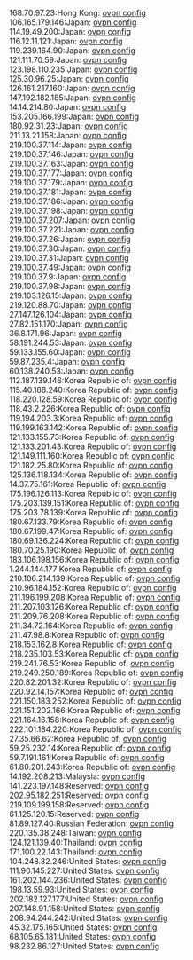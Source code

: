 168.70.97.23:Hong Kong: [ovpn config](vpn/168_70_97_23.ovpn)  
106.165.179.146:Japan: [ovpn config](vpn/106_165_179_146.ovpn)  
114.19.49.200:Japan: [ovpn config](vpn/114_19_49_200.ovpn)  
116.12.11.121:Japan: [ovpn config](vpn/116_12_11_121.ovpn)  
119.239.164.90:Japan: [ovpn config](vpn/119_239_164_90.ovpn)  
121.111.70.59:Japan: [ovpn config](vpn/121_111_70_59.ovpn)  
123.198.110.235:Japan: [ovpn config](vpn/123_198_110_235.ovpn)  
125.30.96.25:Japan: [ovpn config](vpn/125_30_96_25.ovpn)  
126.161.217.160:Japan: [ovpn config](vpn/126_161_217_160.ovpn)  
147.192.182.185:Japan: [ovpn config](vpn/147_192_182_185.ovpn)  
14.14.214.80:Japan: [ovpn config](vpn/14_14_214_80.ovpn)  
153.205.166.199:Japan: [ovpn config](vpn/153_205_166_199.ovpn)  
180.92.31.23:Japan: [ovpn config](vpn/180_92_31_23.ovpn)  
211.13.21.158:Japan: [ovpn config](vpn/211_13_21_158.ovpn)  
219.100.37.114:Japan: [ovpn config](vpn/219_100_37_114.ovpn)  
219.100.37.146:Japan: [ovpn config](vpn/219_100_37_146.ovpn)  
219.100.37.163:Japan: [ovpn config](vpn/219_100_37_163.ovpn)  
219.100.37.177:Japan: [ovpn config](vpn/219_100_37_177.ovpn)  
219.100.37.179:Japan: [ovpn config](vpn/219_100_37_179.ovpn)  
219.100.37.181:Japan: [ovpn config](vpn/219_100_37_181.ovpn)  
219.100.37.186:Japan: [ovpn config](vpn/219_100_37_186.ovpn)  
219.100.37.198:Japan: [ovpn config](vpn/219_100_37_198.ovpn)  
219.100.37.207:Japan: [ovpn config](vpn/219_100_37_207.ovpn)  
219.100.37.221:Japan: [ovpn config](vpn/219_100_37_221.ovpn)  
219.100.37.26:Japan: [ovpn config](vpn/219_100_37_26.ovpn)  
219.100.37.30:Japan: [ovpn config](vpn/219_100_37_30.ovpn)  
219.100.37.31:Japan: [ovpn config](vpn/219_100_37_31.ovpn)  
219.100.37.49:Japan: [ovpn config](vpn/219_100_37_49.ovpn)  
219.100.37.9:Japan: [ovpn config](vpn/219_100_37_9.ovpn)  
219.100.37.98:Japan: [ovpn config](vpn/219_100_37_98.ovpn)  
219.103.126.15:Japan: [ovpn config](vpn/219_103_126_15.ovpn)  
219.120.88.70:Japan: [ovpn config](vpn/219_120_88_70.ovpn)  
27.147.126.104:Japan: [ovpn config](vpn/27_147_126_104.ovpn)  
27.82.151.170:Japan: [ovpn config](vpn/27_82_151_170.ovpn)  
36.8.171.96:Japan: [ovpn config](vpn/36_8_171_96.ovpn)  
58.191.244.53:Japan: [ovpn config](vpn/58_191_244_53.ovpn)  
59.133.155.60:Japan: [ovpn config](vpn/59_133_155_60.ovpn)  
59.87.235.4:Japan: [ovpn config](vpn/59_87_235_4.ovpn)  
60.138.240.53:Japan: [ovpn config](vpn/60_138_240_53.ovpn)  
112.187.139.146:Korea Republic of: [ovpn config](vpn/112_187_139_146.ovpn)  
115.40.188.240:Korea Republic of: [ovpn config](vpn/115_40_188_240.ovpn)  
118.220.128.59:Korea Republic of: [ovpn config](vpn/118_220_128_59.ovpn)  
118.43.2.226:Korea Republic of: [ovpn config](vpn/118_43_2_226.ovpn)  
119.194.203.3:Korea Republic of: [ovpn config](vpn/119_194_203_3.ovpn)  
119.199.163.142:Korea Republic of: [ovpn config](vpn/119_199_163_142.ovpn)  
121.133.155.73:Korea Republic of: [ovpn config](vpn/121_133_155_73.ovpn)  
121.133.201.43:Korea Republic of: [ovpn config](vpn/121_133_201_43.ovpn)  
121.149.111.160:Korea Republic of: [ovpn config](vpn/121_149_111_160.ovpn)  
121.182.25.80:Korea Republic of: [ovpn config](vpn/121_182_25_80.ovpn)  
125.136.118.134:Korea Republic of: [ovpn config](vpn/125_136_118_134.ovpn)  
14.37.75.161:Korea Republic of: [ovpn config](vpn/14_37_75_161.ovpn)  
175.196.126.113:Korea Republic of: [ovpn config](vpn/175_196_126_113.ovpn)  
175.203.139.151:Korea Republic of: [ovpn config](vpn/175_203_139_151.ovpn)  
175.203.78.139:Korea Republic of: [ovpn config](vpn/175_203_78_139.ovpn)  
180.67.133.79:Korea Republic of: [ovpn config](vpn/180_67_133_79.ovpn)  
180.67.199.47:Korea Republic of: [ovpn config](vpn/180_67_199_47.ovpn)  
180.69.136.224:Korea Republic of: [ovpn config](vpn/180_69_136_224.ovpn)  
180.70.25.190:Korea Republic of: [ovpn config](vpn/180_70_25_190.ovpn)  
183.106.198.156:Korea Republic of: [ovpn config](vpn/183_106_198_156.ovpn)  
1.244.144.177:Korea Republic of: [ovpn config](vpn/1_244_144_177.ovpn)  
210.106.214.139:Korea Republic of: [ovpn config](vpn/210_106_214_139.ovpn)  
210.96.184.152:Korea Republic of: [ovpn config](vpn/210_96_184_152.ovpn)  
211.196.199.208:Korea Republic of: [ovpn config](vpn/211_196_199_208.ovpn)  
211.207.103.126:Korea Republic of: [ovpn config](vpn/211_207_103_126.ovpn)  
211.209.76.208:Korea Republic of: [ovpn config](vpn/211_209_76_208.ovpn)  
211.34.72.164:Korea Republic of: [ovpn config](vpn/211_34_72_164.ovpn)  
211.47.98.8:Korea Republic of: [ovpn config](vpn/211_47_98_8.ovpn)  
218.153.162.8:Korea Republic of: [ovpn config](vpn/218_153_162_8.ovpn)  
218.235.103.53:Korea Republic of: [ovpn config](vpn/218_235_103_53.ovpn)  
219.241.76.53:Korea Republic of: [ovpn config](vpn/219_241_76_53.ovpn)  
219.249.250.189:Korea Republic of: [ovpn config](vpn/219_249_250_189.ovpn)  
220.82.201.32:Korea Republic of: [ovpn config](vpn/220_82_201_32.ovpn)  
220.92.14.157:Korea Republic of: [ovpn config](vpn/220_92_14_157.ovpn)  
221.150.183.252:Korea Republic of: [ovpn config](vpn/221_150_183_252.ovpn)  
221.151.202.166:Korea Republic of: [ovpn config](vpn/221_151_202_166.ovpn)  
221.164.16.158:Korea Republic of: [ovpn config](vpn/221_164_16_158.ovpn)  
222.101.184.220:Korea Republic of: [ovpn config](vpn/222_101_184_220.ovpn)  
27.35.66.62:Korea Republic of: [ovpn config](vpn/27_35_66_62.ovpn)  
59.25.232.14:Korea Republic of: [ovpn config](vpn/59_25_232_14.ovpn)  
59.7.191.161:Korea Republic of: [ovpn config](vpn/59_7_191_161.ovpn)  
61.80.201.243:Korea Republic of: [ovpn config](vpn/61_80_201_243.ovpn)  
14.192.208.213:Malaysia: [ovpn config](vpn/14_192_208_213.ovpn)  
141.223.197.148:Reserved: [ovpn config](vpn/141_223_197_148.ovpn)  
202.95.182.251:Reserved: [ovpn config](vpn/202_95_182_251.ovpn)  
219.109.199.158:Reserved: [ovpn config](vpn/219_109_199_158.ovpn)  
61.125.120.15:Reserved: [ovpn config](vpn/61_125_120_15.ovpn)  
81.89.127.40:Russian Federation: [ovpn config](vpn/81_89_127_40.ovpn)  
220.135.38.248:Taiwan: [ovpn config](vpn/220_135_38_248.ovpn)  
124.121.139.40:Thailand: [ovpn config](vpn/124_121_139_40.ovpn)  
171.100.22.143:Thailand: [ovpn config](vpn/171_100_22_143.ovpn)  
104.248.32.246:United States: [ovpn config](vpn/104_248_32_246.ovpn)  
111.90.145.227:United States: [ovpn config](vpn/111_90_145_227.ovpn)  
161.202.144.236:United States: [ovpn config](vpn/161_202_144_236.ovpn)  
198.13.59.93:United States: [ovpn config](vpn/198_13_59_93.ovpn)  
202.182.127.177:United States: [ovpn config](vpn/202_182_127_177.ovpn)  
207.148.91.158:United States: [ovpn config](vpn/207_148_91_158.ovpn)  
208.94.244.242:United States: [ovpn config](vpn/208_94_244_242.ovpn)  
45.32.175.165:United States: [ovpn config](vpn/45_32_175_165.ovpn)  
68.105.65.181:United States: [ovpn config](vpn/68_105_65_181.ovpn)  
98.232.86.127:United States: [ovpn config](vpn/98_232_86_127.ovpn)  
